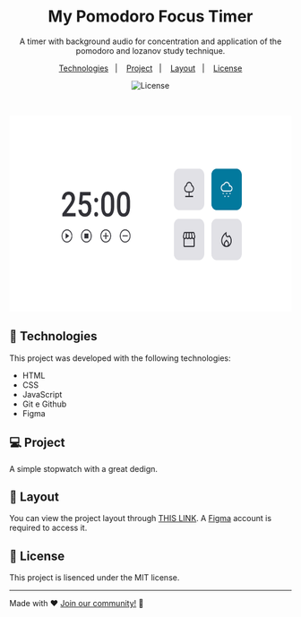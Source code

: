 <h1 align="center">My Pomodoro Focus Timer</h1>

<p align="center">
A timer with background audio for concentration and application of the pomodoro and lozanov study technique.
</p>

<p align="center">
  <a href="#-technologies">Technologies</a>&nbsp;&nbsp;&nbsp;|&nbsp;&nbsp;&nbsp;
  <a href="#-project">Project</a>&nbsp;&nbsp;&nbsp;|&nbsp;&nbsp;&nbsp;
  <a href="#-layout">Layout</a>&nbsp;&nbsp;&nbsp;|&nbsp;&nbsp;&nbsp;
  <a href="#memo-license">License</a>
</p>

<p align="center">
  <img alt="License" src="https://img.shields.io/static/v1?label=license&message=MIT&color=49AA26&labelColor=000000">
</p>

<br>

<p align="center">
  <img alt="project layout image" src="./.github/preview.png" width="auto" height="350px">
</p>

## 🚀 Technologies

This project was developed with the following technologies:

- HTML
- CSS
- JavaScript
- Git e Github
- Figma

## 💻 Project

A simple stopwatch with a great dedign.

## 🔖 Layout

You can view the project layout through [THIS LINK](https://www.figma.com/file/nnUNT3wN59QXONLotsiFfZ/Stage-05---Focus-Timer-2.0-(Copy)?node-id=0%3A4&t=4woSavEdrueOc0m6-0). A [Figma](https://figma.com) account is required to access it.

## :memo: License

This project is lisenced under the MIT license.

---

Made with ♥ [Join our community!](https://discord.gg/rocketseat) :wave:

